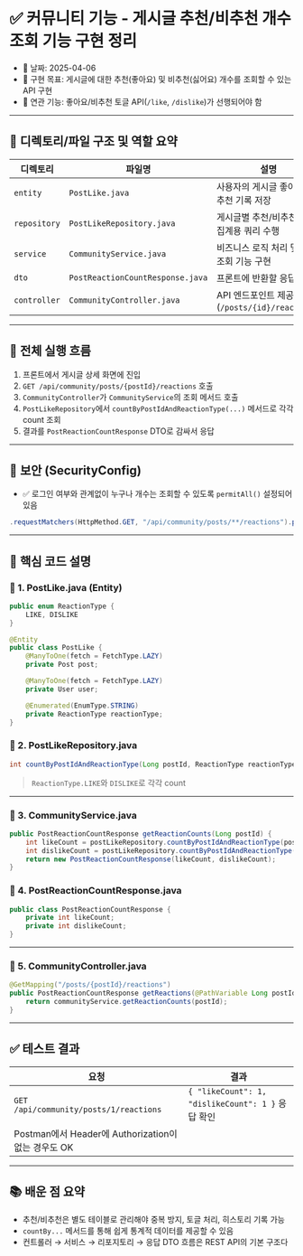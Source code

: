 
# ✅ 커뮤니티 기능 - 게시글 추천/비추천 개수 조회 기능 구현 정리

- 📅 날짜: 2025-04-06
- 🔧 구현 목표: 게시글에 대한 추천(좋아요) 및 비추천(싫어요) 개수를 조회할 수 있는 API 구현
- 🧩 연관 기능: 좋아요/비추천 토글 API(`/like`, `/dislike`)가 선행되어야 함

---

## 📁 디렉토리/파일 구조 및 역할 요약

| 디렉토리 | 파일명 | 설명 |
|----------|--------|------|
| `entity` | `PostLike.java` | 사용자의 게시글 좋아요/비추천 기록 저장 |
| `repository` | `PostLikeRepository.java` | 게시글별 추천/비추천 개수 집계용 쿼리 수행 |
| `service` | `CommunityService.java` | 비즈니스 로직 처리 및 개수 조회 기능 구현 |
| `dto` | `PostReactionCountResponse.java` | 프론트에 반환할 응답 DTO |
| `controller` | `CommunityController.java` | API 엔드포인트 제공 (`/posts/{id}/reactions`) |

---

## 📌 전체 실행 흐름

1. 프론트에서 게시글 상세 화면에 진입
2. `GET /api/community/posts/{postId}/reactions` 호출
3. `CommunityController`가 `CommunityService`의 조회 메서드 호출
4. `PostLikeRepository`에서 `countByPostIdAndReactionType(...)` 메서드로 각각 count 조회
5. 결과를 `PostReactionCountResponse` DTO로 감싸서 응답

---

## 🔐 보안 (SecurityConfig)

- ✅ 로그인 여부와 관계없이 누구나 개수는 조회할 수 있도록 `permitAll()` 설정되어 있음
```java
.requestMatchers(HttpMethod.GET, "/api/community/posts/**/reactions").permitAll()
```

---

## 🧠 핵심 코드 설명

### 📌 1. PostLike.java (Entity)
```java
public enum ReactionType {
    LIKE, DISLIKE
}

@Entity
public class PostLike {
    @ManyToOne(fetch = FetchType.LAZY)
    private Post post;

    @ManyToOne(fetch = FetchType.LAZY)
    private User user;

    @Enumerated(EnumType.STRING)
    private ReactionType reactionType;
}
```

### 📌 2. PostLikeRepository.java
```java
int countByPostIdAndReactionType(Long postId, ReactionType reactionType);
```
> `ReactionType.LIKE`와 `DISLIKE`로 각각 count

---

### 📌 3. CommunityService.java
```java
public PostReactionCountResponse getReactionCounts(Long postId) {
    int likeCount = postLikeRepository.countByPostIdAndReactionType(postId, ReactionType.LIKE);
    int dislikeCount = postLikeRepository.countByPostIdAndReactionType(postId, ReactionType.DISLIKE);
    return new PostReactionCountResponse(likeCount, dislikeCount);
}
```

### 📌 4. PostReactionCountResponse.java
```java
public class PostReactionCountResponse {
    private int likeCount;
    private int dislikeCount;
}
```

---

### 📌 5. CommunityController.java
```java
@GetMapping("/posts/{postId}/reactions")
public PostReactionCountResponse getReactions(@PathVariable Long postId) {
    return communityService.getReactionCounts(postId);
}
```

---

## ✅ 테스트 결과

| 요청 | 결과 |
|------|------|
| `GET /api/community/posts/1/reactions` | `{ "likeCount": 1, "dislikeCount": 1 }` 응답 확인 |
| Postman에서 Header에 Authorization이 없는 경우도 OK |

---

## 📚 배운 점 요약

- 추천/비추천은 별도 테이블로 관리해야 중복 방지, 토글 처리, 히스토리 기록 가능
- `countBy...` 메서드를 통해 쉽게 통계적 데이터를 제공할 수 있음
- 컨트롤러 → 서비스 → 리포지토리 → 응답 DTO 흐름은 REST API의 기본 구조다
